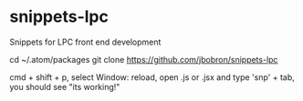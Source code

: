 # snippets-lpc
Snippets for LPC front end development

cd ~/.atom/packages
git clone https://github.com/jbobron/snippets-lpc

cmd + shift + p, select Window: reload, 
open .js or .jsx and type 'snp' + tab, you should see "its working!"